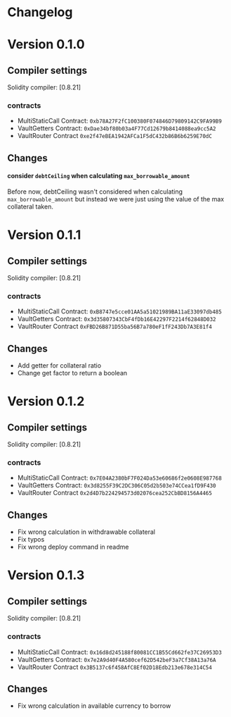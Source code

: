 # Changelog

# Version 0.1.0

## Compiler settings

Solidity compiler: [0.8.21]

### contracts
- MultiStaticCall Contract: `0xb78A27F2fC100380F074846D79809142C9FA99B9`
- VaultGetters Contract:    `0xDae34bf80b03a4F77Cd12679b8414088ea9cc5A2`
- VaultRouter Contract     `0xe2f47eBEA1942AFCa1F5dC432b86B6b6259E70dC`

## Changes

#### consider `debtCeiling` when calculating `max_borrowable_amount`
Before now, debtCeiling wasn't considered when calculating `max_borrowable_amount` but instead we were just using the value of the max collateral taken.

# Version 0.1.1

## Compiler settings

Solidity compiler: [0.8.21]

### contracts
- MultiStaticCall Contract: `0xB8747e5cce01AA5a51021989BA11aE33097db485`
- VaultGetters Contract:    `0x3d35807343CbF4fDb16E42297F2214f62848D032`
- VaultRouter Contract     `0xFBD26B871D55ba56B7a780eF1fF243Db7A3E81f4`

## Changes
- Add getter for collateral ratio
- Change get factor to return a boolean

# Version 0.1.2

## Compiler settings

Solidity compiler: [0.8.21]

### contracts
- MultiStaticCall Contract: `0x7E04A2380bF7F024Da53e60686f2e0608E987768`
- VaultGetters Contract:    `0x3d8255F39C2DC306C05d2b503e74CCea1fD9F430`
- VaultRouter Contract     `0x2d4D7b224294573d02076cea252CbBD8156A4465`

## Changes
- Fix wrong calculation in withdrawable collateral
- Fix typos
- Fix wrong deploy command in readme

# Version 0.1.3

## Compiler settings

Solidity compiler: [0.8.21]

### contracts
- MultiStaticCall Contract: `0x16d8d245188f80081CC1B55Cd662fe37C26953D3`
- VaultGetters Contract:    `0x7e2A9d40F4A580cef62D542beF3a7Cf38A13a76A`
- VaultRouter Contract     `0x3B5137c6f458AfC8Ef02D18Edb213e678e314C54`

## Changes
- Fix wrong calculation in available currency to borrow